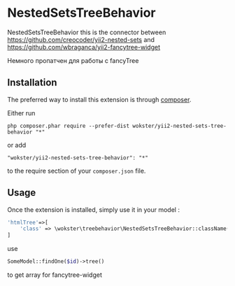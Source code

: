 NestedSetsTreeBehavior
======================
NestedSetsTreeBehavior this is the connector between
https://github.com/creocoder/yii2-nested-sets
and
https://github.com/wbraganca/yii2-fancytree-widget

Немного пропатчен для работы с fancyTree

Installation
------------

The preferred way to install this extension is through [composer](http://getcomposer.org/download/).

Either run

```
php composer.phar require --prefer-dist wokster/yii2-nested-sets-tree-behavior "*"
```

or add

```
"wokster/yii2-nested-sets-tree-behavior": "*"
```

to the require section of your `composer.json` file.


Usage
-----

Once the extension is installed, simply use it in your model  :

```php
'htmlTree'=>[
    'class' => \wokster\treebehavior\NestedSetsTreeBehavior::className()
]
```
use
```php
SomeModel::findOne($id)->tree()
```
to get array for fancytree-widget



